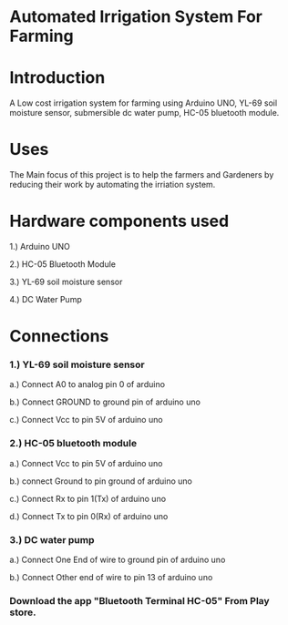 # Automated Irrigation System For Farming

# Introduction

A Low cost irrigation system for farming using Arduino UNO, YL-69 soil moisture sensor, submersible dc water pump, HC-05 bluetooth module.

# Uses

The Main focus of this project is to help the farmers and Gardeners by reducing their work by automating the irriation system.

# Hardware components used

1.) Arduino UNO

2.) HC-05 Bluetooth Module

3.) YL-69 soil moisture sensor

4.) DC Water Pump

# Connections

### 1.) YL-69 soil moisture sensor

   a.) Connect A0 to analog pin 0 of arduino
   
   b.) Connect GROUND to ground pin of arduino uno
   
   c.) Connect Vcc to pin 5V of arduino uno
   

### 2.) HC-05 bluetooth module

   a.) Connect Vcc to pin 5V of arduino uno
   
   b.) connect Ground to pin ground of arduino uno
   
   c.) Connect Rx to pin 1(Tx) of arduino uno
   
   d.) Connect Tx to pin 0(Rx) of arduino uno
   
   
### 3.) DC water pump

   a.) Connect One End of wire to ground pin of arduino uno
   
   b.) Connect Other end of wire to pin 13 of arduino uno
   
   
### Download the app "Bluetooth Terminal HC-05" From Play store.
